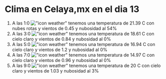 # Clima en Celaya,mx en el dia 13

1. A las 1:0 !["icon weather"](http://openweathermap.org/img/w/04n.png) tenemos una temperatura de 21.39 C con nubes rotas y  vientos de 0.45 y nubosidad al 54%
1. A las 3:0 !["icon weather"](http://openweathermap.org/img/w/01n.png) tenemos una temperatura de 18.61 C con cielo claro y  vientos de 0.84 y nubosidad al 0%
1. A las 5:0 !["icon weather"](http://openweathermap.org/img/w/01n.png) tenemos una temperatura de 16.94 C con cielo claro y  vientos de 1.2 y nubosidad al 0%
1. A las 7:0 !["icon weather"](http://openweathermap.org/img/w/01n.png) tenemos una temperatura de 14.97 C con cielo claro y  vientos de 0.96 y nubosidad al 0%
1. A las 9:0 !["icon weather"](http://openweathermap.org/img/w/01d.png) tenemos una temperatura de 20 C con cielo claro y  vientos de 1.03 y nubosidad al 3%
